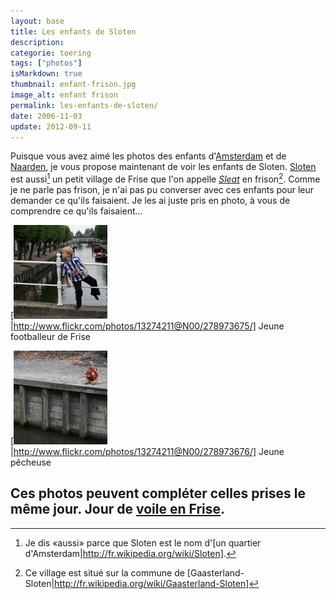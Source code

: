 ```yaml
---
layout: base
title: Les enfants de Sloten
description: 
categorie: toering
tags: ["photos"]
isMarkdown: true
thumbnail: enfant-frison.jpg
image_alt: enfant frison
permalink: les-enfants-de-sloten/
date: 2006-11-03
update: 2012-09-11
---
```




Puisque vous avez aimé les photos des enfants d'[Amsterdam](/marie-heineken-est-fan-de-l-om) et de [Naarden](/tous-derriere-la-balle), je vous propose maintenant de voir les enfants de Sloten. [Sloten](http://www.sloten.nl/) est aussi[^1] un petit village de Frise que l'on appelle *[Sleat](http://fy.wikipedia.org/wiki/Sleat)* en frison[^2]. Comme je ne parle pas frison, je n'ai pas pu converser avec ces enfants pour leur demander ce qu'ils faisaient. Je les ai juste pris en photo, à vous de comprendre ce qu'ils faisaient...

[![enfant frison](enfant-frison.jpg)|http://www.flickr.com/photos/13274211@N00/278973675/] Jeune footballeur de Frise

[![enfant à Sloten](pecheuse-a-sloten.jpg)|http://www.flickr.com/photos/13274211@N00/278973676/] Jeune pêcheuse

Ces photos peuvent compléter celles prises le même jour. Jour de [voile en Frise](/zeilen-in-friesland).
---
[^1]: Je dis «aussi» parce que Sloten est le nom d'[un quartier d'Amsterdam|http://fr.wikipedia.org/wiki/Sloten].
[^2]: Ce village est situé sur la commune de [Gaasterland-Sloten|http://fr.wikipedia.org/wiki/Gaasterland-Sloten]